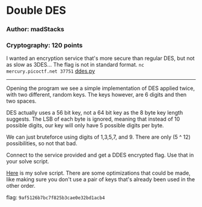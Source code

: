 # Double DES
### Author: madStacks
### Cryptography: 120 points

I wanted an encryption service that's more secure than regular DES, but not as slow as 3DES... The flag is not in standard format. `nc mercury.picoctf.net 37751` [ddes.py](ddes.py)

---

Opening the program we see a simple implementation of DES applied twice, with two different, random keys. The keys however, are 6 digits and then two spaces.

DES actually uses a 56 bit key, not a 64 bit key as the 8 byte key length suggests. The LSB of each byte is ignored, meaning that instead of 10 possible digits, our key will only have 5 possible digits per byte.

We can just bruteforce using digits of 1,3,5,7, and 9. There are only (5 ^ 12) possibilities, so not that bad.

Connect to the service provided and get a DDES encrypted flag. Use that in your solve script.

[Here](ddessolve.py) is my solve script. There are some optimizations that could be made, like making sure you don't use a pair of keys that's already been used in the other order.

flag: `9af5126b7bc7f825b3cae0e32bd1acb4`
